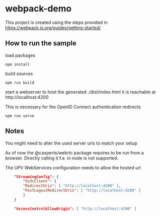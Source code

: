 # webpack-demo

This project is created using the steps provided in https://webpack.js.org/guides/getting-started/

## How to run the sample

load packages
```
npm install
```

build sources
```
npm run build
```

start a webserver to host the generated ./dist/index.html
it is reachable at http://localhost:4200

This is necessary for the OpenID Connect authentication redirects
```
npm run serve
```

## Notes

You might need to alter the used server urls to match your setup

As of now the @caxperts/webrtc package requires to be run from a browser. Directly calling it f.e. in node is not supported.

The UPV WebServices configuration needs to allow the hosted url
```json
    "StreamingConfig": {
        "OidcClient": {
        "RedirectUris": [ "http://localhost:4200" ],
        "PostLogoutRedirectUris": [ "http://localhost:4200" ]
        }
    }
```

```json
    "AccessControlAllowOrigin": [ "http://localhost:4200" ]
```

